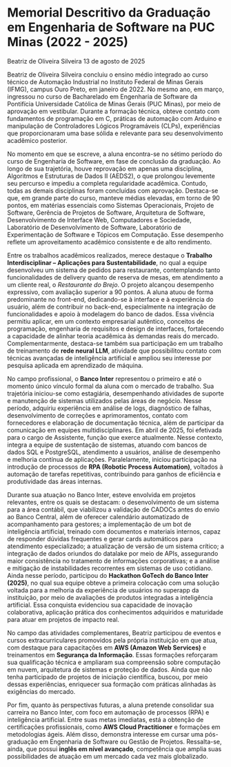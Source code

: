 # Memorial Descritivo da Graduação em Engenharia de Software na PUC Minas (2022 - 2025)

Beatriz de Oliveira Silveira
13 de agosto de 2025


Beatriz de Oliveira Silveira concluiu o ensino médio integrado ao curso técnico de Automação Industrial no Instituto Federal de Minas Gerais (IFMG), campus Ouro Preto, em janeiro de 2022. No mesmo ano, em março, ingressou no curso de Bacharelado em Engenharia de Software da Pontifícia Universidade Católica de Minas Gerais (PUC Minas), por meio de aprovação em vestibular. Durante a formação técnica, obteve contato com fundamentos de programação em C, práticas de automação com Arduino e manipulação de Controladores Lógicos Programáveis (CLPs), experiências que proporcionaram uma base sólida e relevante para seu desenvolvimento acadêmico posterior.

No momento em que se escreve, a aluna encontra-se no sétimo período do curso de Engenharia de Software, em fase de conclusão da graduação. Ao longo de sua trajetória, houve reprovação em apenas uma disciplina, Algoritmos e Estruturas de Dados II (AEDS2), o que prolongou levemente seu percurso e impediu a completa regularidade acadêmica. Contudo, todas as demais disciplinas foram concluídas com aprovação. Destaca-se que, em grande parte do curso, manteve médias elevadas, em torno de 90 pontos, em matérias essenciais como Sistemas Operacionais, Projeto de Software, Gerência de Projetos de Software, Arquitetura de Software, Desenvolvimento de Interface Web, Computadores e Sociedade, Laboratório de Desenvolvimento de Software, Laboratório de Experimentação de Software e Tópicos em Computação. Esse desempenho reflete um aproveitamento acadêmico consistente e de alto rendimento.

Entre os trabalhos acadêmicos realizados, merece destaque o **Trabalho Interdisciplinar – Aplicações para Sustentabilidade**, no qual a equipe desenvolveu um sistema de pedidos para restaurante, contemplando tanto funcionalidades de delivery quanto de reserva de mesas, em atendimento a um cliente real, o *Restaurante do Brejo*. O projeto alcançou desempenho expressivo, com avaliação superior a 90 pontos. A aluna atuou de forma predominante no front-end, dedicando-se à interface e à experiência do usuário, além de contribuir no back-end, especialmente na integração de funcionalidades e apoio à modelagem do banco de dados. Essa vivência permitiu aplicar, em um contexto empresarial autêntico, conceitos de programação, engenharia de requisitos e design de interfaces, fortalecendo a capacidade de alinhar teoria acadêmica às demandas reais do mercado. Complementarmente, destaca-se também sua participação em um trabalho de treinamento de **rede neural LLM**, atividade que possibilitou contato com técnicas avançadas de inteligência artificial e ampliou seu interesse por pesquisa aplicada em aprendizado de máquina.

No campo profissional, o **Banco Inter** representou o primeiro e até o momento único vínculo formal da aluna com o mercado de trabalho. Sua trajetória iniciou-se como estagiária, desempenhando atividades de suporte e manutenção de sistemas utilizados pelas áreas de negócio. Nesse período, adquiriu experiência em análise de logs, diagnóstico de falhas, desenvolvimento de correções e aprimoramentos, contato com fornecedores e elaboração de documentação técnica, além de participar da comunicação em equipes multidisciplinares. Em abril de 2025, foi efetivada para o cargo de Assistente, função que exerce atualmente. Nesse contexto, integra a equipe de sustentação de sistemas, atuando com bancos de dados SQL e PostgreSQL, atendimento a usuários, análise de desempenho e melhoria contínua de aplicações. Paralelamente, iniciou participação na introdução de processos de **RPA (Robotic Process Automation)**, voltados à automação de tarefas repetitivas, contribuindo para ganhos de eficiência e produtividade das áreas internas.

Durante sua atuação no Banco Inter, esteve envolvida em projetos relevantes, entre os quais se destacam: o desenvolvimento de um sistema para a área contábil, que viabilizou a validação de CADOCs antes do envio ao Banco Central, além de oferecer calendário automatizado de acompanhamento para gestores; a implementação de um bot de inteligência artificial, treinado com documentos e materiais internos, capaz de responder dúvidas frequentes e gerar cards automáticos para atendimento especializado; a atualização de versão de um sistema crítico; a integração de dados oriundos do datalake por meio de APIs, assegurando maior consistência no tratamento de informações corporativas; e a análise e mitigação de instabilidades recorrentes em sistemas de uso cotidiano. Ainda nesse período, participou do **Hackathon GoTech do Banco Inter (2025)**, no qual sua equipe obteve a primeira colocação com uma solução voltada para a melhoria da experiência de usuários no superapp da instituição, por meio de avaliações de produtos integradas a inteligência artificial. Essa conquista evidenciou sua capacidade de inovação colaborativa, aplicação prática dos conhecimentos adquiridos e maturidade para atuar em projetos de impacto real.

No campo das atividades complementares, Beatriz participou de eventos e cursos extracurriculares promovidos pela própria instituição em que atua, com destaque para capacitações em **AWS (Amazon Web Services)** e treinamentos em **Segurança da Informação**. Essas formações reforçaram sua qualificação técnica e ampliaram sua compreensão sobre computação em nuvem, arquitetura de sistemas e proteção de dados. Ainda que não tenha participado de projetos de iniciação científica, buscou, por meio dessas experiências, enriquecer sua formação com práticas alinhadas às exigências do mercado.

Por fim, quanto às perspectivas futuras, a aluna pretende consolidar sua carreira no Banco Inter, com foco em automação de processos (RPA) e inteligência artificial. Entre suas metas imediatas, está a obtenção de certificações profissionais, como **AWS Cloud Practitioner** e formações em metodologias ágeis. Além disso, demonstra interesse em cursar uma pós-graduação em Engenharia de Software ou Gestão de Projetos. Ressalta-se, ainda, que possui **inglês em nível avançado**, competência que amplia suas possibilidades de atuação em um mercado cada vez mais globalizado.
